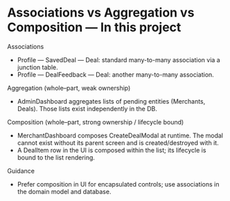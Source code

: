 # Associations vs Aggregation vs Composition — In this project

Associations
- Profile — SavedDeal — Deal: standard many-to-many association via a junction table.
- Profile — DealFeedback — Deal: another many-to-many association.

Aggregation (whole–part, weak ownership)
- AdminDashboard aggregates lists of pending entities (Merchants, Deals). Those lists exist independently in the DB.

Composition (whole–part, strong ownership / lifecycle bound)
- MerchantDashboard composes CreateDealModal at runtime. The modal cannot exist without its parent screen and is created/destroyed with it.
- A DealItem row in the UI is composed within the list; its lifecycle is bound to the list rendering.

Guidance
- Prefer composition in UI for encapsulated controls; use associations in the domain model and database.
